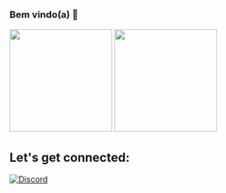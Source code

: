 ### Bem vindo(a) 🖖

<div>

  <img height="180em" src="https://github-readme-stats.vercel.app/api?username=aureliorodrigues&show_icons=true&theme=tokyonight"/>
  <img height="180em" src="https://github-readme-stats.vercel.app/api/top-langs/?username=aureliorodrigues&layout=compact&theme=tokyonight"/>
 
</div>

## Let's get connected:

[![Discord](https://img.shields.io/badge/Discord-7289DA?style=for-the-badge&logo=discord&logoColor=white)](https://discord.gg/n9KBKHPA3H)
